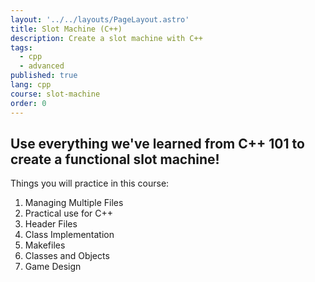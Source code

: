 ```yaml
---
layout: '../../layouts/PageLayout.astro'
title: Slot Machine (C++)
description: Create a slot machine with C++
tags:
  - cpp
  - advanced
published: true
lang: cpp
course: slot-machine
order: 0
---
```

## Use everything we've learned from C++ 101 to create a functional slot machine!

Things you will practice in this course:
1. Managing Multiple Files
2. Practical use for C++
3. Header Files
4. Class Implementation
5. Makefiles
6. Classes and Objects
7. Game Design


